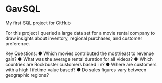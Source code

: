 # GavSQL
My first SQL project for GitHub

For this project I queried a large data set for a movie rental company to draw insights about inventory, regional purchases, and customer preference.

Key Questions:
● Which movies contributed the most/least to revenue gain?
● What was the average rental duration for all videos?
● Which countries are Rockbuster customers based i n?
● Where are customers with a high l ifetime value based?
● Do sales figures vary between geographic regions?
